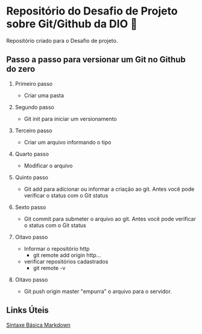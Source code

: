 # Repositório do Desafio de Projeto sobre Git/Github da DIO 🚀
Repositório criado para o Desafio de projeto.

## Passo a passo para versionar um Git no Github do zero

1. Primeiro passo
   - Criar uma pasta

2. Segundo passo
   - Git init para iniciar um versionamento

3. Terceiro passo
   - Criar um arquivo informando o tipo

4. Quarto passo
   - Modificar o arquivo

5. Quinto passo
   - Git add para adicionar ou informar a criação ao git. Antes você pode verificar o status com o Git status

6. Sexto passo
   - Git commit para submeter o arquivo ao git. Antes você pode verificar o status com o Git status

7. Oitavo passo
   - Informar o repositório http
     - git remote add origin http...
   - verificar repositórios cadastrados
     - git remote -v
8. Oitavo passo
   - Git push origin master "empurra" o arquivo para o servidor.

## Links Úteis

[Sintaxe Básica Markdown](https://www.markdownguide.org/getting-started/)
